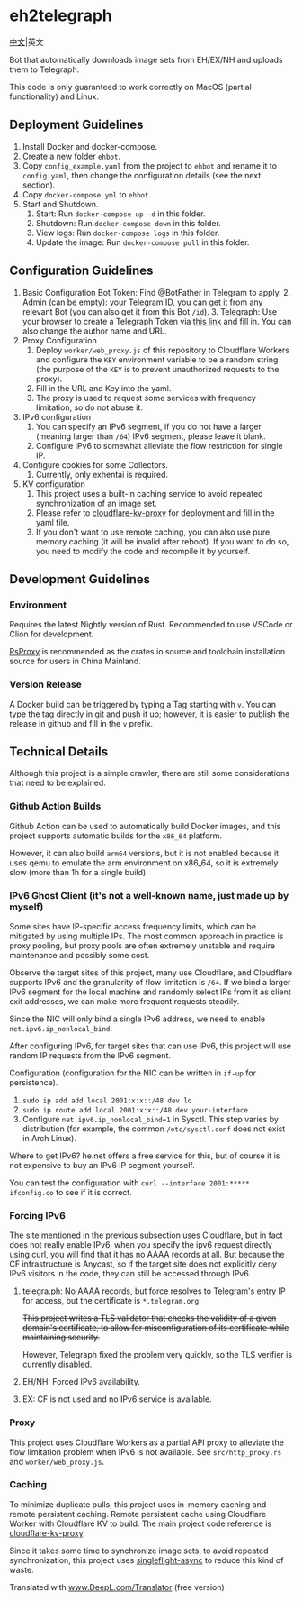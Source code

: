 # eh2telegraph

[中文](README-zh.md)|英文

Bot that automatically downloads image sets from EH/EX/NH and uploads them to Telegraph.

This code is only guaranteed to work correctly on MacOS (partial functionality) and Linux.

## Deployment Guidelines
1. Install Docker and docker-compose.
2. Create a new folder `ehbot`.
2. Copy `config_example.yaml` from the project to `ehbot` and rename it to `config.yaml`, then change the configuration details (see the next section).
3. Copy `docker-compose.yml` to `ehbot`.
4. Start and Shutdown.
    1. Start: Run `docker-compose up -d` in this folder.
    2. Shutdown: Run `docker-compose down` in this folder.
    3. View logs: Run `docker-compose logs` in this folder.
    4. Update the image: Run `docker-compose pull` in this folder.

## Configuration Guidelines
1. Basic Configuration
    Bot Token: Find @BotFather in Telegram to apply.
    2. Admin (can be empty): your Telegram ID, you can get it from any relevant Bot (you can also get it from this Bot `/id`).
    3. Telegraph: Use your browser to create a Telegraph Token via [this link](https://api.telegra.ph/createAccount?short_name=test_account&author_name=test_author) and fill in. You can also change the author name and URL.
2. Proxy Configuration
    1. Deploy `worker/web_proxy.js` of this repository to Cloudflare Workers and configure the `KEY` environment variable to be a random string (the purpose of the `KEY` is to prevent unauthorized requests to the proxy).
    2. Fill in the URL and Key into the yaml.
    3. The proxy is used to request some services with frequency limitation, so do not abuse it.
3. IPv6 configuration
    1. You can specify an IPv6 segment, if you do not have a larger (meaning larger than `/64`) IPv6 segment, please leave it blank.
    2. Configure IPv6 to somewhat alleviate the flow restriction for single IP.
4. Configure cookies for some Collectors.
    1. Currently, only exhentai is required.
5. KV configuration
    1. This project uses a built-in caching service to avoid repeated synchronization of an image set.
    2. Please refer to [cloudflare-kv-proxy](https://github.com/ihciah/cloudflare-kv-proxy) for deployment and fill in the yaml file.
    3. If you don't want to use remote caching, you can also use pure memory caching (it will be invalid after reboot). If you want to do so, you need to modify the code and recompile it by yourself.

## Development Guidelines
### Environment
Requires the latest Nightly version of Rust. Recommended to use VSCode or Clion for development.

[RsProxy](https://rsproxy.cn/) is recommended as the crates.io source and toolchain installation source for users in China Mainland.

### Version Release
A Docker build can be triggered by typing a Tag starting with `v`. You can type the tag directly in git and push it up; however, it is easier to publish the release in github and fill in the `v` prefix.

## Technical Details
Although this project is a simple crawler, there are still some considerations that need to be explained.

### Github Action Builds
Github Action can be used to automatically build Docker images, and this project supports automatic builds for the `x86_64` platform.

However, it can also build `arm64` versions, but it is not enabled because it uses qemu to emulate the arm environment on x86_64, so it is extremely slow (more than 1h for a single build).

### IPv6 Ghost Client (it's not a well-known name, just made up by myself)
Some sites have IP-specific access frequency limits, which can be mitigated by using multiple IPs. The most common approach in practice is proxy pooling, but proxy pools are often extremely unstable and require maintenance and possibly some cost.

Observe the target sites of this project, many use Cloudflare, and Cloudflare supports IPv6 and the granularity of flow limitation is `/64`. If we bind a larger IPv6 segment for the local machine and randomly select IPs from it as client exit addresses, we can make more frequent requests steadily.

Since the NIC will only bind a single IPv6 address, we need to enable `net.ipv6.ip_nonlocal_bind`.

After configuring IPv6, for target sites that can use IPv6, this project will use random IP requests from the IPv6 segment.

Configuration (configuration for the NIC can be written in `if-up` for persistence).
1. `sudo ip add add local 2001:x:x::/48 dev lo`
2. `sudo ip route add local 2001:x:x::/48 dev your-interface`
3. Configure `net.ipv6.ip_nonlocal_bind=1` in Sysctl. This step varies by distribution (for example, the common `/etc/sysctl.conf` does not exist in Arch Linux).

Where to get IPv6? he.net offers a free service for this, but of course it is not expensive to buy an IPv6 IP segment yourself.

You can test the configuration with `curl --interface 2001:***** ifconfig.co` to see if it is correct.

### Forcing IPv6
The site mentioned in the previous subsection uses Cloudflare, but in fact does not really enable IPv6. when you specify the ipv6 request directly using curl, you will find that it has no AAAA records at all. But because the CF infrastructure is Anycast, so if the target site does not explicitly deny IPv6 visitors in the code, they can still be accessed through IPv6.

1. telegra.ph: No AAAA records, but force resolves to Telegram's entry IP for access, but the certificate is `*.telegram.org`.

    ~~This project writes a TLS validator that checks the validity of a given domain's certificate, to allow for misconfiguration of its certificate while maintaining security.~~

    However, Telegraph fixed the problem very quickly, so the TLS verifier is currently disabled.
2. EH/NH: Forced IPv6 availability.
3. EX: CF is not used and no IPv6 service is available.

### Proxy
This project uses Cloudflare Workers as a partial API proxy to alleviate the flow limitation problem when IPv6 is not available. See `src/http_proxy.rs` and `worker/web_proxy.js`.

### Caching
To minimize duplicate pulls, this project uses in-memory caching and remote persistent caching. Remote persistent cache using Cloudflare Worker with Cloudflare KV to build. The main project code reference is [cloudflare-kv-proxy](https://github.com/ihciah/cloudflare-kv-proxy).

Since it takes some time to synchronize image sets, to avoid repeated synchronization, this project uses [singleflight-async](https://github.com/ihciah/singleflight-async) to reduce this kind of waste.


Translated with www.DeepL.com/Translator (free version)